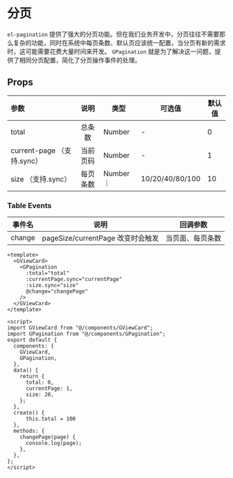 # 分页
`el-pagination` 提供了强大的分页功能。但在我们业务开发中，分页往往不需要那么复杂的功能，同时在系统中每页条数、默认页应该统一配置，当分页有新的需求时，这可能需要花费大量时间来开发。 `GPagination` 就是为了解决这一问题，提供了相同分页配置，简化了分页操作事件的处理。

## Props
| 参数                       |   说明   | 类型      | 可选值          | 默认值 |
| :------------------------- | :------: | --------- | --------------- | ------ |
| total                      |  总条数  | Number    | -               | 0      |
| current-page （支持.sync） | 当前页码 | Number    | -               | 1      |
| size （支持.sync）         | 每页条数 | Number ｜ | 10/20/40/80/100 | 10     |

### Table Events
| 事件名 | 说明                               | 回调参数         |
| ------ | ---------------------------------- | ---------------- |
| change | pageSize/currentPage  改变时会触发 | 当页面、每页条数 |

```js:no-line-numbers
<template>
  <GViewCard>
    <GPagination
      :total="total"
      :currentPage.sync="currentPage"
      :size.sync="size"
      @change="changePage"
    />
  </GViewCard>
</template>

<script>
import GViewCard from "@/components/GViewCard";
import GPagination from "@/components/GPagination";
export default {
  components: {
    GViewCard,
    GPagination,
  },
  data() {
    return {
      total: 0,
      currentPage: 1,
      size: 20,
    };
  },
  create() {
      this.total = 100
  },
  methods: {
    changePage(page) {
      console.log(page);
    },
  },
};
</script>
```